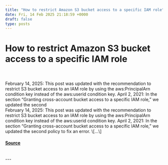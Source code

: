 ```yaml
---
title: "How to restrict Amazon S3 bucket access to a specific IAM role"
date: Fri, 14 Feb 2025 21:18:59 +0000
draft: false
type: posts
---
```

# How to restrict Amazon S3 bucket access to a specific IAM role

<br/>

<br/>
February 14, 2025: This post was updated with the recommendation to restrict S3 bucket access to an IAM role by using the aws:PrincipalArn condition key instead of the aws:userid condition key. April 2, 2021: In the section “Granting cross-account bucket access to a specific IAM role,” we updated the second
<br/>
February 14, 2025: This post was updated with the recommendation to restrict S3 bucket access to an IAM role by using the aws:PrincipalArn condition key instead of the aws:userid condition key. April 2, 2021: In the section “Granting cross-account bucket access to a specific IAM role,” we updated the second policy to fix an error. \[…\]

#### [Source](https://aws.amazon.com/blogs/security/how-to-restrict-amazon-s3-bucket-access-to-a-specific-iam-role/)

<br/>
---
